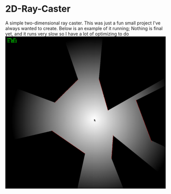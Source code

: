 # 2D-Ray-Caster
A simple two-dimensional ray caster. This was just a fun small project I've always wanted to create. Below is an example of it running; Nothing is final yet, and it runs very slow so I have a lot of optimizing to do
![example1](https://github.com/CutlassS1968/2D-Ray-Caster/blob/master/resources/Example1.png)
